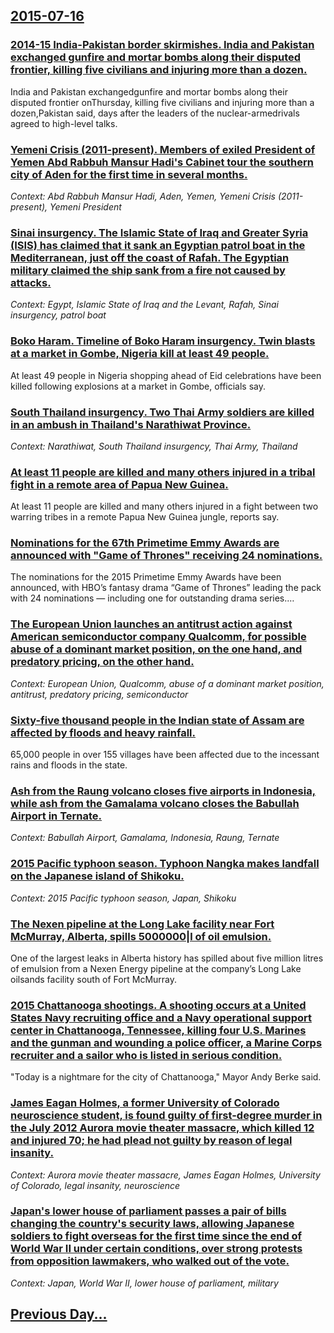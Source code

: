## [2015-07-16](/news/2015/07/16/index.md)

### [2014-15 India-Pakistan border skirmishes. India and Pakistan exchanged gunfire and mortar bombs along their disputed frontier, killing five civilians and injuring more than a dozen. ](/news/2015/07/16/2014-15-india-pakistan-border-skirmishes-india-and-pakistan-exchanged-gunfire-and-mortar-bombs-along-their-disputed-frontier-killing-f.md)
India and Pakistan exchangedgunfire and mortar bombs along their disputed frontier onThursday, killing five civilians and injuring more than a dozen,Pakistan said, days after the leaders of the nuclear-armedrivals agreed to high-level talks.

### [Yemeni Crisis (2011-present). Members of exiled President of Yemen Abd Rabbuh Mansur Hadi's Cabinet tour the southern city of Aden for the first time in several months. ](/news/2015/07/16/yemeni-crisis-2011-present-members-of-exiled-president-of-yemen-abd-rabbuh-mansur-hadi-s-cabinet-tour-the-southern-city-of-aden-for-the.md)
_Context: Abd Rabbuh Mansur Hadi, Aden, Yemen, Yemeni Crisis (2011-present), Yemeni President_

### [Sinai insurgency. The Islamic State of Iraq and Greater Syria (ISIS) has claimed that it sank an Egyptian patrol boat in the Mediterranean, just off the coast of Rafah. The Egyptian military claimed the ship sank from a fire not caused by attacks. ](/news/2015/07/16/sinai-insurgency-the-islamic-state-of-iraq-and-greater-syria-isis-has-claimed-that-it-sank-an-egyptian-patrol-boat-in-the-mediterranean.md)
_Context: Egypt, Islamic State of Iraq and the Levant, Rafah, Sinai insurgency, patrol boat_

### [Boko Haram. Timeline of Boko Haram insurgency. Twin blasts at a market in Gombe, Nigeria kill at least 49 people. ](/news/2015/07/16/boko-haram-timeline-of-boko-haram-insurgency-twin-blasts-at-a-market-in-gombe-nigeria-kill-at-least-49-people.md)
At least 49 people in Nigeria shopping ahead of Eid celebrations have been killed following explosions at a market in Gombe, officials say.

### [South Thailand insurgency. Two Thai Army soldiers are killed in an ambush in Thailand's Narathiwat Province. ](/news/2015/07/16/south-thailand-insurgency-two-thai-army-soldiers-are-killed-in-an-ambush-in-thailand-s-narathiwat-province.md)
_Context: Narathiwat, South Thailand insurgency, Thai Army, Thailand_

### [At least 11 people are killed and many others injured in a tribal fight in a remote area of Papua New Guinea. ](/news/2015/07/16/at-least-11-people-are-killed-and-many-others-injured-in-a-tribal-fight-in-a-remote-area-of-papua-new-guinea.md)
At least 11 people are killed and many others injured in a fight between two warring tribes in a remote Papua New Guinea jungle, reports say.

### [Nominations for the 67th Primetime Emmy Awards are announced with "Game of Thrones" receiving 24 nominations. ](/news/2015/07/16/nominations-for-the-67th-primetime-emmy-awards-are-announced-with-game-of-thrones-receiving-24-nominations.md)
The nominations for the 2015 Primetime Emmy Awards have been announced, with HBO’s fantasy drama “Game of Thrones” leading the pack with 24 nominations — including one for outstanding drama series.…

### [The European Union launches an antitrust action against American semiconductor company Qualcomm, for possible abuse of a dominant market position, on the one hand, and predatory pricing, on the other hand. ](/news/2015/07/16/the-european-union-launches-an-antitrust-action-against-american-semiconductor-company-qualcomm-for-possible-abuse-of-a-dominant-market-pos.md)
_Context: European Union, Qualcomm, abuse of a dominant market position, antitrust, predatory pricing, semiconductor_

### [Sixty-five thousand people in the Indian state of Assam are affected by floods and heavy rainfall. ](/news/2015/07/16/sixty-five-thousand-people-in-the-indian-state-of-assam-are-affected-by-floods-and-heavy-rainfall.md)
65,000 people in over 155 villages have been affected due to the incessant rains and floods in the state.

### [Ash from the Raung volcano closes five airports in Indonesia, while ash from the Gamalama volcano closes the Babullah Airport in Ternate. ](/news/2015/07/16/ash-from-the-raung-volcano-closes-five-airports-in-indonesia-while-ash-from-the-gamalama-volcano-closes-the-babullah-airport-in-ternate.md)
_Context: Babullah Airport, Gamalama, Indonesia, Raung, Ternate_

### [2015 Pacific typhoon season. Typhoon Nangka makes landfall on the Japanese island of Shikoku. ](/news/2015/07/16/2015-pacific-typhoon-season-typhoon-nangka-makes-landfall-on-the-japanese-island-of-shikoku.md)
_Context: 2015 Pacific typhoon season, Japan, Shikoku_

### [The Nexen pipeline at the Long Lake facility near Fort McMurray, Alberta, spills 5000000|l of oil emulsion. ](/news/2015/07/16/the-nexen-pipeline-at-the-long-lake-facility-near-fort-mcmurray-alberta-spills-5000000-l-of-oil-emulsion.md)
One of the largest leaks in Alberta history has spilled about five million litres of emulsion from a Nexen Energy pipeline at the company&rsquo;s Long Lake oilsands facility south of Fort McMurray.

### [2015 Chattanooga shootings. A shooting occurs at a United States Navy recruiting office and a Navy operational support center in Chattanooga, Tennessee, killing four U.S. Marines and the gunman and wounding a police officer, a Marine Corps recruiter and a sailor who is listed in serious condition. ](/news/2015/07/16/2015-chattanooga-shootings-a-shooting-occurs-at-a-united-states-navy-recruiting-office-and-a-navy-operational-support-center-in-chattanooga.md)
&quot;Today is a nightmare for the city of Chattanooga,&quot; Mayor Andy Berke said.

### [James Eagan Holmes, a former University of Colorado neuroscience student, is found guilty of first-degree murder in the July 2012 Aurora movie theater massacre, which killed 12 and injured 70; he had plead not guilty by reason of legal insanity. ](/news/2015/07/16/james-eagan-holmes-a-former-university-of-colorado-neuroscience-student-is-found-guilty-of-first-degree-murder-in-the-july-2012-aurora-mov.md)
_Context: Aurora movie theater massacre, James Eagan Holmes, University of Colorado, legal insanity, neuroscience_

### [Japan's lower house of parliament passes a pair of bills changing the country's security laws, allowing Japanese soldiers to fight overseas for the first time since the end of World War II under certain conditions, over strong protests from opposition lawmakers, who walked out of the vote.](/news/2015/07/16/japan-s-lower-house-of-parliament-passes-a-pair-of-bills-changing-the-country-s-security-laws-allowing-japanese-soldiers-to-fight-overseas.md)
_Context: Japan, World War II, lower house of parliament, military_

## [Previous Day...](/news/2015/07/15/index.md)

